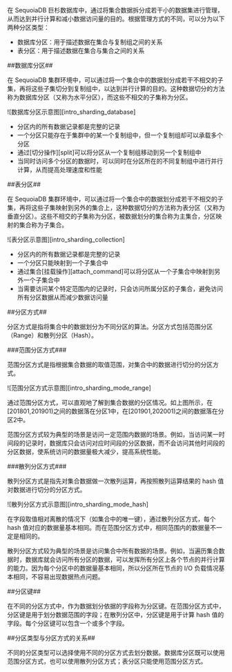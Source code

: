 [^_^]:
    数据分区原理

在 SequoiaDB 巨杉数据库中，通过将集合数据拆分成若干小的数据集进行管理，从而达到并行计算和减小数据访问量的目的。根据管理方式的不同，可以分为以下两种分区类型：

- 数据库分区：用于描述数据在集合与复制组之间的关系
- 表分区：用于描述数据在集合与集合之间的关系

##数据库分区##

在 SequoiaDB 集群环境中，可以通过将一个集合中的数据划分成若干不相交的子集，再将这些子集切分到复制组中，以达到并行计算的目的。这种数据切分的方法称为数据库分区（又称为水平分区），而这些不相交的子集称为分区。

![数据库分区示意图][intro_sharding_database]
  
- 分区内的所有数据记录都是完整的记录
- 一个分区只能存在于集群中的某一个复制组中，但一个复制组却可以承载多个分区
- 通过[切分操作][split]可以将分区从一个复制组移动到另一个复制组中
- 当同时访问多个分区的数据时，可以同时在分区所在的不同复制组中进行并行计算，从而提高处理速度和性能

##表分区##

在 SequoiaDB 集群环境中，可以通过将一个集合中的数据划分成若干不相交的子集，再将这些子集映射到另外的集合上，这种数据切分的方法称为表分区（又称为垂直分区）。这些不相交的子集称为分区，被数据划分的集合称为主集合，分区映射的集合称为子集合。

![表分区示意图][intro_sharding_collection]

- 分区内的所有数据记录都是完整的记录
- 一个分区只能映射到一个子集合中
- 通过集合[挂载操作][attach_command]可以将分区从一个子集合中映射到另外一个子集合中
- 当需要访问某个特定范围内的记录时，只会访问所属分区的子集合，避免访问所有分区数据从而减少数据访问量

##分区方式##

分区方式是指将集合中的数据划分为不同分区的算法。分区方式包括范围分区（Range）和散列分区（Hash）。

###范围分区方式###

范围分区方式是指根据集合数据的取值范围，对集合中的数据进行切分的分区方式。

![范围分区方式示意图][intro_sharding_mode_range]

通过范围分区方式，可以直观地了解到集合数据的分区情况。如上图所示，在[201801,201901)之间的数据落在分区1中，在[201901,202001)之间的数据落在分区2中。

范围分区方式较为典型的场景是访问一定范围内数据的场景。例如，当访问某一时间段的记录时，数据库只会访问对应时间段的分区数据，而不会访问其他时间段的分区数据，使系统访问的数据量极大减少，提高系统性能。

###散列分区方式###

散列分区方式是指先对集合数据做一次散列运算，再按照散列运算结果的 hash 值对数据进行切分的分区方式。

![散列分区方式示意图][intro_sharding_mode_hash]

在字段取值相对离散的情况下（如集合中的唯一键），通过散列分区方式，每个 hash 值对应的数据量基本相同。而在范围分区方式中，相同范围内的数据量不一定是相同的。

散列分区方式较为典型的场景是访问集合中所有数据的场景。例如，当遍历集合数据时，数据库就会访问所有分区的数据，可以发挥所有分区上各个节点的并行计算的能力。因为每个分区中的数据量基本相同，所以分区所在节点的 I/O 负载情况基本相同，不容易出现数据热点问题。

##分区键##

在不同的分区方式中，作为数据划分依据的字段称为分区键。在范围分区方式中，分区键是用于划分数据范围的字段；在散列分区中，分区键是用于计算 hash 值的字段。每个分区键可以包含一个或多个字段。

##分区类型与分区方式的关系##

不同的分区类型可以选择使用不同的分区方式去划分数据。数据库分区既可以使用范围分区方式，也可以使用散列分区方式；表分区只能使用范围分区方式。

[^_^]:
    本文使用到的所有链接及引用。
[intro_sharding_database]:images/Distributed_Engine/Architecture/Sharding/intro_sharding_database.png
[intro_sharding_collection]:images/Distributed_Engine/Architecture/Sharding/intro_sharding_collection.png
[intro_sharding_mode_range]:images/Distributed_Engine/Architecture/Sharding/intro_sharding_mode_range.png
[intro_sharding_mode_hash]:images/Distributed_Engine/Architecture/Sharding/intro_sharding_mode_hash.png
[split]:manual/Manual/Sequoiadb_Command/SdbCollection/split.md
[attach_command]:manual/Manual/Sequoiadb_Command/SdbCollection/attachCL.md
